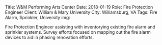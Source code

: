 Title: W&M Performing Arts Center
Date: 2018-01-19
Role: Fire Protection Engineer
Client: William & Mary University
City: Williamsburg, VA
Tags: Fire Alarm, Sprinkler, University
img: 

Fire Protection Engineer assisting with inventorying existing fire alarm and sprinkler systems. Survey efforts focused on mapping out the fire alarm devices to aid in phasing renovation efforts.
